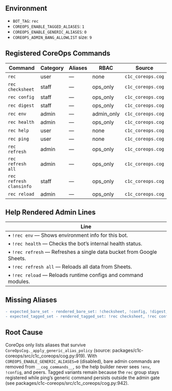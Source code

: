 ## Environment
- `BOT_TAG`: `rec`
- `COREOPS_ENABLE_TAGGED_ALIASES`: `1`
- `COREOPS_ENABLE_GENERIC_ALIASES`: `0`
- `COREOPS_ADMIN_BANG_ALLOWLIST` size: `9`

## Registered CoreOps Commands
| Command | Category | Aliases | RBAC | Source |
| --- | --- | --- | --- | --- |
| `rec` | user | — | none | `c1c_coreops.cog` |
| `rec checksheet` | staff | — | ops_only | `c1c_coreops.cog` |
| `rec config` | staff | — | ops_only | `c1c_coreops.cog` |
| `rec digest` | staff | — | ops_only | `c1c_coreops.cog` |
| `rec env` | admin | — | admin_only | `c1c_coreops.cog` |
| `rec health` | admin | — | ops_only | `c1c_coreops.cog` |
| `rec help` | user | — | none | `c1c_coreops.cog` |
| `rec ping` | user | — | none | `c1c_coreops.cog` |
| `rec refresh` | admin | — | ops_only | `c1c_coreops.cog` |
| `rec refresh all` | admin | — | ops_only | `c1c_coreops.cog` |
| `rec refresh clansinfo` | staff | — | ops_only | `c1c_coreops.cog` |
| `rec reload` | admin | — | ops_only | `c1c_coreops.cog` |

## Help Rendered Admin Lines
| Line |
| --- |
| • `!rec env` — Shows environment info for this bot. |
| • `!rec health` — Checks the bot’s internal health status. |
| • `!rec refresh` — Refreshes a single data bucket from Google Sheets. |
| • `!rec refresh all` — Reloads all data from Sheets. |
| • `!rec reload` — Reloads runtime configs and command modules. |

## Missing Aliases
```diff
- expected_bare_set - rendered_bare_set: !checksheet, !config, !digest, !env, !health, !ping, !refresh, !refresh all, !reload
- expected_tagged_set - rendered_tagged_set: !rec checksheet, !rec config, !rec digest, !rec ping
```

## Root Cause
CoreOps only lists aliases that survive `CoreOpsCog._apply_generic_alias_policy` (source: packages/c1c-coreops/src/c1c_coreops/cog.py:919). With `COREOPS_ENABLE_GENERIC_ALIASES=0` (disabled), bare admin commands are removed from `__cog_commands__`, so the help builder never sees `!env`, `!config`, and peers. Tagged variants remain because the `rec` group stays registered while ping’s generic command persists outside the admin gate (see packages/c1c-coreops/src/c1c_coreops/cog.py:942).
